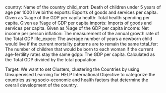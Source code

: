 country: Name of the country
child_mort: Death of children under 5 years of age per 1000 live births
exports: Exports of goods and services per capita. Given as %age of the GDP per capita
health: Total health spending per capita. Given as %age of GDP per capita
imports: Imports of goods and services per capita. Given as %age of the GDP per capita
income: Net income per person
inflation: The measurement of the annual growth rate of the Total GDP
life_expec: The average number of years a newborn child would live if the current mortality patterns are to remain the same
total_fer: The number of children that would be born to each woman if the current age-fertility rates stay the same
gdpp: The GDP per capita. Calculated as the Total GDP divided by the total population

Target: We want to set Clusters, clustering the Countries by using Unsupervised Learning for HELP International Objective to categorize the countries using socio-economic and health factors that determine the overall development of the country.
